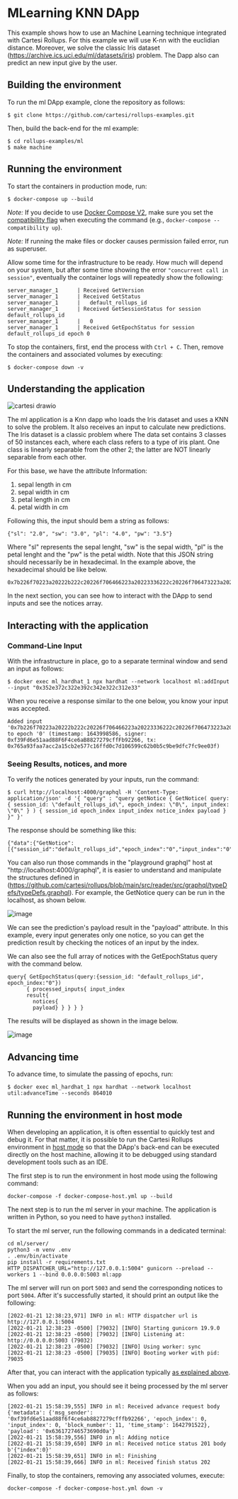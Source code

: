 # MLearning KNN DApp

This example shows how to use an Machine Learning technique integrated with Cartesi Rollups. For this example we will use K-nn with the euclidian distance. Moreover, we solve the classic Iris dataset (https://archive.ics.uci.edu/ml/datasets/iris) problem. The Dapp also can predict an new input give by the user.

## Building the environment

To run the ml DApp example, clone the repository as follows:

```shell
$ git clone https://github.com/cartesi/rollups-examples.git
```

Then, build the back-end for the ml example:

```shell
$ cd rollups-examples/ml
$ make machine
```

## Running the environment

To start the containers in production mode, run:

```shell
$ docker-compose up --build
```

_Note:_ If you decide to use [Docker Compose V2](https://docs.docker.com/compose/cli-command/), make sure you set the [compatibility flag](https://docs.docker.com/compose/cli-command-compatibility/) when executing the command (e.g., `docker-compose --compatibility up`).

_Note:_ If running the make files or docker causes permission failed error, run as superuser.

Allow some time for the infrastructure to be ready.
How much will depend on your system, but after some time showing the error `"concurrent call in session"`, eventually the container logs will repeatedly show the following:

```shell
server_manager_1      | Received GetVersion
server_manager_1      | Received GetStatus
server_manager_1      |   default_rollups_id
server_manager_1      | Received GetSessionStatus for session default_rollups_id
server_manager_1      |   0
server_manager_1      | Received GetEpochStatus for session default_rollups_id epoch 0
```

To stop the containers, first, end the process with `Ctrl + C`.
Then, remove the containers and associated volumes by executing:

```shell
$ docker-compose down -v
```
## Understanding the application

![cartesi drawio](https://user-images.githubusercontent.com/4421825/152856411-85dfdecc-97f6-4269-b9f2-004fc3aae7bb.png)


The ml application is a Knn dapp who loads the Iris dataset and uses a KNN to solve the problem. It also receives an input to calculate new predictions. The Iris dataset is a classic problem where The data set contains 3 classes of 50 instances each, where each class refers to a type of iris plant. One class is linearly separable from the other 2; the latter are NOT linearly separable from each other.

For this base, we have the attribute Information:

1. sepal length in cm
2. sepal width in cm
3. petal length in cm
4. petal width in cm

Following this, the input should bem a string as follows:  
```
{"sl": "2.0", "sw": "3.0", "pl": "4.0", "pw": "3.5"}
```
Where "sl" represents the sepal lenght, "sw" is the sepal width,  "pl" is the petal lenght and the "pw" is the petal width. Note that this JSON string should necessarily be in hexadecimal. In the example above, the hexadecimal should be like below. 
```
0x7b226f70223a20222b222c20226f706466223a20223336222c20226f706473223a20223639227d
```

In the next section, you can see how to interact with the DApp to send inputs and see the notices array.

## Interacting with the application

### Command-Line Input

With the infrastructure in place, go to a separate terminal window and send an input as follows:

```shell
$ docker exec ml_hardhat_1 npx hardhat --network localhost ml:addInput --input "0x352e372c322e392c342e322c312e33"
```

When you receive a response similar to the one below, you know your input was accepted.

```shell
Added input '0x7b226f70223a20222b222c20226f706466223a20223336222c20226f706473223a20223639227d' to epoch '0' (timestamp: 1643998586, signer: 0xf39Fd6e51aad88F6F4ce6aB8827279cffFb92266, tx: 0x765a93faa7acc2a15cb2e577c16ffd0c7d106599c62b0b5c9be9dfc7fc9ee03f)
```
### Seeing Results, notices, and more

To verify the notices generated by your inputs, run the command:

```shell
$ curl http://localhost:4000/graphql -H 'Content-Type: application/json' -d '{ "query" : "query getNotice { GetNotice( query: { session_id: \"default_rollups_id\", epoch_index: \"0\", input_index: \"0\" } ) { session_id epoch_index input_index notice_index payload } }" }'
```

The response should be something like this:

```shell
{"data":{"GetNotice":[{"session_id":"default_rollups_id","epoch_index":"0","input_index":"0","notice_index":"0","payload":"63617274657369da"}]}}
```
You can also run those commands in the "playground graphql" host at "http://localhost:4000/graphql", it is easier to understand and manipulate the structures defined in (https://github.com/cartesi/rollups/blob/main/src/reader/src/graphql/typeDefs/typeDefs.graphql). For example, the GetNotice query can be run in the localhost, as shown below.

![image](https://user-images.githubusercontent.com/4421825/152856704-c0c33c13-f695-4d43-bec3-9b6e6cfb9d07.png)


We can see the prediction's payload result in the "payload" attribute. In this example, every input generates only one notice, so you can get the prediction result by checking the notices of an input by the index.

We can also see the full array of notices with the GetEpochStatus query with the command below.

```shell
query{ GetEpochStatus(query:{session_id: "default_rollups_id", epoch_index:"0"})
      { processed_inputs{ input_index 
      result{
        notices{
        payload} } } } }
```

The results will be displayed as shown in the image below.

![image](https://user-images.githubusercontent.com/4421825/152856017-ac301f70-0dd6-42f2-af55-1312ce17ddd8.png)



## Advancing time

To advance time, to simulate the passing of epochs, run:

```shell
$ docker exec ml_hardhat_1 npx hardhat --network localhost util:advanceTime --seconds 864010
```

## Running the environment in host mode

When developing an application, it is often essential to quickly test and debug it. For that matter, it is possible to run the Cartesi Rollups environment in [host mode](../README.md#host-mode) so that the DApp's back-end can be executed directly on the host machine, allowing it to be debugged using standard development tools such as an IDE.

The first step is to run the environment in host mode using the following command:

```shell
docker-compose -f docker-compose-host.yml up --build
```

The next step is to run the ml server in your machine. The application is written in Python, so you need to have `python3` installed.

To start the ml server, run the following commands in a dedicated terminal:

```shell
cd ml/server/
python3 -m venv .env
. .env/bin/activate
pip install -r requirements.txt
HTTP_DISPATCHER_URL="http://127.0.0.1:5004" gunicorn --preload --workers 1 --bind 0.0.0.0:5003 ml:app
```

The ml server will run on port `5003` and send the corresponding notices to port `5004`. After it's successfully started, it should print an output like the following:

```
[2022-01-21 12:38:23,971] INFO in ml: HTTP dispatcher url is http://127.0.0.1:5004
[2022-01-21 12:38:23 -0500] [79032] [INFO] Starting gunicorn 19.9.0
[2022-01-21 12:38:23 -0500] [79032] [INFO] Listening at: http://0.0.0.0:5003 (79032)
[2022-01-21 12:38:23 -0500] [79032] [INFO] Using worker: sync
[2022-01-21 12:38:23 -0500] [79035] [INFO] Booting worker with pid: 79035
```

After that, you can interact with the application typically [as explained above](#interacting-with-the-application).

When you add an input, you should see it being processed by the ml server as follows:

```shell
[2022-01-21 15:58:39,555] INFO in ml: Received advance request body {'metadata': {'msg_sender': '0xf39fd6e51aad88f6f4ce6ab8827279cfffb92266', 'epoch_index': 0, 'input_index': 0, 'block_number': 11, 'time_stamp': 1642791522}, 'payload': '0x636172746573690d0a'}
[2022-01-21 15:58:39,556] INFO in ml: Adding notice
[2022-01-21 15:58:39,650] INFO in ml: Received notice status 201 body b'{"index":0}'
[2022-01-21 15:58:39,651] INFO in ml: Finishing
[2022-01-21 15:58:39,666] INFO in ml: Received finish status 202
```

Finally, to stop the containers, removing any associated volumes, execute:

```shell
docker-compose -f docker-compose-host.yml down -v
```

